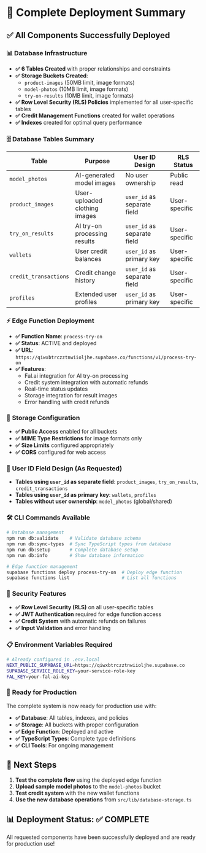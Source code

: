 # 🚀 Complete Deployment Summary

## ✅ **All Components Successfully Deployed**

### 📊 **Database Infrastructure**
- **✅ 6 Tables Created** with proper relationships and constraints
- **✅ Storage Buckets Created**:
  - `product-images` (50MB limit, image formats)
  - `model-photos` (10MB limit, image formats)  
  - `try-on-results` (10MB limit, image formats)
- **✅ Row Level Security (RLS) Policies** implemented for all user-specific tables
- **✅ Credit Management Functions** created for wallet operations
- **✅ Indexes** created for optimal query performance

### 🗄️ **Database Tables Summary**
| Table | Purpose | User ID Design | RLS Status |
|-------|---------|----------------|------------|
| `model_photos` | AI-generated model images | No user ownership | Public read |
| `product_images` | User-uploaded clothing images | `user_id` as separate field | User-specific |
| `try_on_results` | AI try-on processing results | `user_id` as separate field | User-specific |
| `wallets` | User credit balances | `user_id` as primary key | User-specific |
| `credit_transactions` | Credit change history | `user_id` as separate field | User-specific |
| `profiles` | Extended user profiles | `user_id` as primary key | User-specific |

### ⚡ **Edge Function Deployment**
- **✅ Function Name**: `process-try-on`
- **✅ Status**: ACTIVE and deployed
- **✅ URL**: `https://qiwxbtrczztnwiioljhe.supabase.co/functions/v1/process-try-on`
- **✅ Features**:
  - Fal.ai integration for AI try-on processing
  - Credit system integration with automatic refunds
  - Real-time status updates
  - Storage integration for result images
  - Error handling with credit refunds

### 🔧 **Storage Configuration**
- **✅ Public Access** enabled for all buckets
- **✅ MIME Type Restrictions** for image formats only
- **✅ Size Limits** configured appropriately
- **✅ CORS** configured for web access

### 🎯 **User ID Field Design (As Requested)**
- **Tables using `user_id` as separate field**: `product_images`, `try_on_results`, `credit_transactions`
- **Tables using `user_id` as primary key**: `wallets`, `profiles`
- **Tables without user ownership**: `model_photos` (global/shared)

### 🛠️ **CLI Commands Available**
```bash
# Database management
npm run db:validate    # Validate database schema
npm run db:sync-types  # Sync TypeScript types from database
npm run db:setup       # Complete database setup
npm run db:info        # Show database information

# Edge function management
supabase functions deploy process-try-on  # Deploy edge function
supabase functions list                   # List all functions
```

### 🔐 **Security Features**
- **✅ Row Level Security (RLS)** on all user-specific tables
- **✅ JWT Authentication** required for edge function access
- **✅ Credit System** with automatic refunds on failures
- **✅ Input Validation** and error handling

### 📋 **Environment Variables Required**
```bash
# Already configured in .env.local
NEXT_PUBLIC_SUPABASE_URL=https://qiwxbtrczztnwiioljhe.supabase.co
SUPABASE_SERVICE_ROLE_KEY=your-service-role-key
FAL_KEY=your-fal-ai-key
```

### 🚀 **Ready for Production**
The complete system is now ready for production use with:
- **✅ Database**: All tables, indexes, and policies
- **✅ Storage**: All buckets with proper configuration
- **✅ Edge Function**: Deployed and active
- **✅ TypeScript Types**: Complete type definitions
- **✅ CLI Tools**: For ongoing management

## 🎯 **Next Steps**
1. **Test the complete flow** using the deployed edge function
2. **Upload sample model photos** to the `model-photos` bucket
3. **Test credit system** with the new wallet functions
4. **Use the new database operations** from `src/lib/database-storage.ts`

## 📊 **Deployment Status: ✅ COMPLETE**
All requested components have been successfully deployed and are ready for production use!
